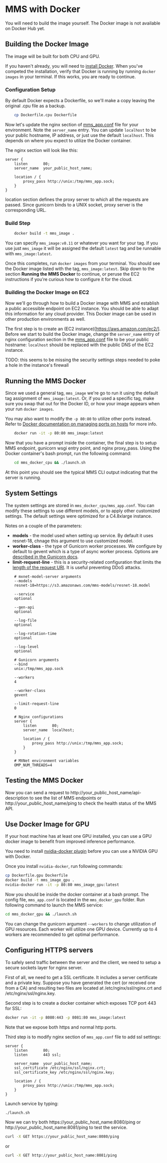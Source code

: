 # MMS with Docker

You will need to build the image yourself. The Docker image is not available on Docker Hub yet.

## Building the Docker Image

The image will be built for both CPU and GPU.

If you haven't already, you will need to [install Docker](https://docs.docker.com/engine/installation). When you've competed the installation, verify that Docker is running by running `docker images` in your terminal. If this works, you are ready to continue.

### Configuration Setup

By default Docker expects a Dockerfile, so we'll make a copy leaving the original .cpu file as a backup.

```bash
    cp Dockerfile.cpu Dockerfile
```

Now let's update the nginx section of [mms_app.conf](mms_docker_cpu/mms_app.conf) file for your environment. Note the `server_name` entry. You can update `localhost` to be your public hostname, IP address, or just use the default `localhost`. This depends on where you expect to utilize the Docker container.

The nginx section will look like this:

```
server {
    listen       80;
    server_name  your_public_host_name;

    location / {
        proxy_pass http://unix:/tmp/mms_app.sock;
    }
}
```
location section defines the proxy server to which all the requests are passed. Since gunicorn binds to a UNIX socket, proxy server is the corresponding URL.

### Build Step

```bash
    docker build -t mms_image .
```
You can specify `mms_image:v0.11` or whatever you want for your tag. If you use just `mms_image` it will be assigned the default `latest` tag and be runnable with `mms_image:latest`.

Once this completes, run `docker images` from your terminal. You should see the Docker image listed with the tag, `mms_image:latest`. Skip down to the section **Running the MMS Docker** to continue, or peruse the EC2 instructions if you're curious how to configure it for the cloud.

### Building the Docker Image on EC2

Now we'll go through how to build a Docker image with MMS and establish a public accessible endpoint on EC2 instance. You should be able to adapt this information for any cloud provider. This Docker image can be used in other production environments as well.

The first step is to create an (EC2 instance)[https://aws.amazon.com/ec2/].
Before we start to build the Docker image, change the `server_name` entry of nginx configuration section in the [mms_app.conf](mms_docker_cpu/mms_app.conf) file to be your public hostname: `localhost` should be replaced with the public DNS of the EC2 instance.

TODO: this seems to be missing the security settings steps needed to poke a hole in the instance's firewall

## Running the MMS Docker

Since we used a general tag, `mms_image` we're go to run it using the default tag assignment of `mms_image:latest`. Or, if you used a specific tag, make sure you swap that out for the Docker ID, or how your image appears when your run `docker images`.

You may also want to modify the `-p 80:80` to utilize other ports instead. Refer to [Docker documentation on managing ports on hosts](https://docs.docker.com/engine/userguide/networking/default_network/dockerlinks/#connect-using-network-port-mapping) for more info.

```bash
    docker run -it -p 80:80 mms_image:latest
```
Now that you have a prompt inside the container, the final step is to setup MMS endpoint, gunicorn wsgi entry point, and nginx proxy_pass. Using the Docker container's bash prompt, run the following command:

```bash
    cd mms_docker_cpu && ./launch.sh
```

At this point you should see the typical MMS CLI output indicating that the server is running.

## System Settings

The system settings are stored in `mms_docker_cpu/mms_app.conf`. You can modify these settings to use different models, or to apply other customized settings. The default settings were optimized for a C4.8xlarge instance.

Notes on a couple of the parameters:

* **models** - the model used when setting up service. By default it uses resnet-18, chnage this argument to use customized model.
* **worker-class** - the type of Gunicorn worker processes. We configure by default to gevent which is a type of async worker process. Options are [described in the Gunicorn docs](http://docs.gunicorn.org/en/stable/settings.html#worker-class).
* **limit-request-line** - this is a security-related configuration that limits the [length of the request URI](http://docs.gunicorn.org/en/stable/settings.html#limit-request-line). It is useful preventing DDoS attacks.

```
    # mxnet-model-server arguments
    --models
    resnet-18=https://s3.amazonaws.com/mms-models/resnet-18.model

    --service
    optional

    --gen-api
    optional

    --log-file
    optional

    --log-rotation-time
    optional

    --log-level
    optional

    # Gunicorn arguments
    --bind
    unix:/tmp/mms_app.sock

    --workers
    4

    --worker-class
    gevent

    --limit-request-line
    0

    # Nginx configurations
    server {
        listen       80;
        server_name  localhost;

        location / {
            proxy_pass http://unix:/tmp/mms_app.sock;
        }
    }

    # MXNet environment variables
    OMP_NUM_THREADS=4
```

## Testing the MMS Docker

Now you can send a request to http://your_public_host_name/api-description to see the list of MMS endpoints or http://your_public_host_name/ping to check the health status of the MMS API.

## Use Docker Image for GPU

If your host machine has at least one GPU installed, you can use a GPU docker image to benefit from improved inference performance.

You need to install [nvidia-docker plugin](https://github.com/NVIDIA/nvidia-docker) before you can use a NVIDIA GPU with Docker.

Once you install `nvidia-docker`, run following commands:

```bash
cp Dockerfile.gpu Dockerfile
docker build -t mms_image_gpu .
nvidia-docker run -it -p 80:80 mms_image_gpu:latest
```

Now you should be inside the docker container at a bash prompt. The config file, `mms_app.conf` is located in the `mms_docker_gpu` folder. Run following command to launch the MMS service:

```bash
cd mms_docker_gpu && ./launch.sh
```
You can change the gunicorn argument `--workers` to change utilization of GPU resources. Each worker will utilize one GPU device. Currently up to 4 workers are recommended to get optimal performance.

## Configuring HTTPS servers

To safely send traffic between the server and the client, we need to setup a secure sockets layer for nginx server.

First of all, we need to get a SSL certificate. It includes a server certificate and a private key. Suppose you have generated the cert (or received one from a CA) and resulting two files are located at /etc/nginx/ssl/nginx.crt and /etc/nginx/ssl/nginx.key.

Second step is to create a docker container which exposes TCP port 443 for SSL:

```bash
docker run -it -p 8080:443 -p 8081:80 mms_image:latest
```

Note that we expose both https and normal http ports.

Third step is to modify nginx section of `mms_app.conf` file to add ssl settings:

```
server {
    listen       80;
    listen       443 ssl;

    server_name  your_public_host_name;
    ssl_certificate /etc/nginx/ssl/nginx.crt;
    ssl_certificate_key /etc/nginx/ssl/nginx.key;

    location / {
        proxy_pass http://unix:/tmp/mms_app.sock;
    }
}
```

Launch service by typing:
```bash
./launch.sh
```

Now we can try both https://your_public_host_name:8080/ping or http://your_public_host_name:8081/ping to test the service.

```bash
curl -X GET https://your_public_host_name:8080/ping
```

or

```bash
curl -X GET http://your_public_host_name:8081/ping
```
